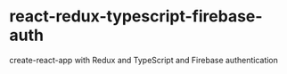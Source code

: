 # react-redux-typescript-firebase-auth

create-react-app with Redux and TypeScript and Firebase authentication
